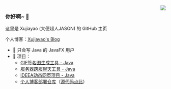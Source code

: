 <img align="right" src="https://github-readme-stats.vercel.app/api?username=xujiayao147&show_icons=true&icon_color=66ccff&text_color=718096&bg_color=ffffff" />

### 你好啊~ 👋

这里是 Xujiayao (大便超人JASON) 的 GitHub 主页

个人博客：[Xujiayao's Blog](https://blog.xujiayao.top/)

- :orange_book: 只会写 Java 的 JavaFX 用户
- :hammer: 项目：
  - [GIF签名图生成工具 - Java](https://github.com/Xujiayao147/GIFSignaturesGenerator)
  - [服务器跨服聊天工具 - Java](https://github.com/Xujiayao147/MCDiscordChat)
  - [IDEEA动态网页项目 - Java](https://github.com/Xujiayao147/IDEEAProject)
  - [个人博客部署仓库](https://github.com/Xujiayao147/Xujiayao147.github.io)（[源代码点此](https://github.com/Xujiayao147/BlogSource)）

